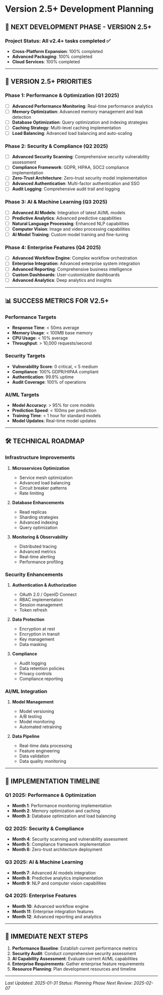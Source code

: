 # Version 2.5+ Development Planning

## 🎯 **NEXT DEVELOPMENT PHASE - VERSION 2.5+**

### **Project Status**: All v2.4+ tasks completed ✅
- **Cross-Platform Expansion**: 100% completed
- **Advanced Packaging**: 100% completed  
- **Cloud Services**: 100% completed

---

## 🚀 **VERSION 2.5+ PRIORITIES**

### **Phase 1: Performance & Optimization (Q1 2025)**
- [ ] **Advanced Performance Monitoring**: Real-time performance analytics
- [ ] **Memory Optimization**: Advanced memory management and leak detection
- [ ] **Database Optimization**: Query optimization and indexing strategies
- [ ] **Caching Strategy**: Multi-level caching implementation
- [ ] **Load Balancing**: Advanced load balancing and auto-scaling

### **Phase 2: Security & Compliance (Q2 2025)**
- [ ] **Advanced Security Scanning**: Comprehensive security vulnerability assessment
- [ ] **Compliance Framework**: GDPR, HIPAA, SOC2 compliance implementation
- [ ] **Zero-Trust Architecture**: Zero-trust security model implementation
- [ ] **Advanced Authentication**: Multi-factor authentication and SSO
- [ ] **Audit Logging**: Comprehensive audit trail and logging

### **Phase 3: AI & Machine Learning (Q3 2025)**
- [ ] **Advanced AI Models**: Integration of latest AI/ML models
- [ ] **Predictive Analytics**: Advanced predictive capabilities
- [ ] **Natural Language Processing**: Enhanced NLP capabilities
- [ ] **Computer Vision**: Image and video processing capabilities
- [ ] **AI Model Training**: Custom model training and fine-tuning

### **Phase 4: Enterprise Features (Q4 2025)**
- [ ] **Advanced Workflow Engine**: Complex workflow orchestration
- [ ] **Enterprise Integration**: Advanced enterprise system integration
- [ ] **Advanced Reporting**: Comprehensive business intelligence
- [ ] **Custom Dashboards**: User-customizable dashboards
- [ ] **Advanced Analytics**: Deep analytics and insights

---

## 📊 **SUCCESS METRICS FOR V2.5+**

### **Performance Targets**
- **Response Time**: < 50ms average
- **Memory Usage**: < 100MB base memory
- **CPU Usage**: < 10% average
- **Throughput**: > 10,000 requests/second

### **Security Targets**
- **Vulnerability Score**: 0 critical, < 5 medium
- **Compliance**: 100% GDPR/HIPAA compliant
- **Authentication**: 99.9% uptime
- **Audit Coverage**: 100% of operations

### **AI/ML Targets**
- **Model Accuracy**: > 95% for core models
- **Prediction Speed**: < 100ms per prediction
- **Training Time**: < 1 hour for standard models
- **Model Updates**: Real-time model updates

---

## 🛠️ **TECHNICAL ROADMAP**

### **Infrastructure Improvements**
1. **Microservices Optimization**
   - Service mesh optimization
   - Advanced load balancing
   - Circuit breaker patterns
   - Rate limiting

2. **Database Enhancements**
   - Read replicas
   - Sharding strategies
   - Advanced indexing
   - Query optimization

3. **Monitoring & Observability**
   - Distributed tracing
   - Advanced metrics
   - Real-time alerting
   - Performance profiling

### **Security Enhancements**
1. **Authentication & Authorization**
   - OAuth 2.0 / OpenID Connect
   - RBAC implementation
   - Session management
   - Token refresh

2. **Data Protection**
   - Encryption at rest
   - Encryption in transit
   - Key management
   - Data masking

3. **Compliance**
   - Audit logging
   - Data retention policies
   - Privacy controls
   - Compliance reporting

### **AI/ML Integration**
1. **Model Management**
   - Model versioning
   - A/B testing
   - Model monitoring
   - Automated retraining

2. **Data Pipeline**
   - Real-time data processing
   - Feature engineering
   - Data validation
   - Data quality monitoring

---

## 📅 **IMPLEMENTATION TIMELINE**

### **Q1 2025: Performance & Optimization**
- **Month 1**: Performance monitoring implementation
- **Month 2**: Memory optimization and caching
- **Month 3**: Database optimization and load balancing

### **Q2 2025: Security & Compliance**
- **Month 4**: Security scanning and vulnerability assessment
- **Month 5**: Compliance framework implementation
- **Month 6**: Zero-trust architecture deployment

### **Q3 2025: AI & Machine Learning**
- **Month 7**: Advanced AI models integration
- **Month 8**: Predictive analytics implementation
- **Month 9**: NLP and computer vision capabilities

### **Q4 2025: Enterprise Features**
- **Month 10**: Advanced workflow engine
- **Month 11**: Enterprise integration features
- **Month 12**: Advanced reporting and analytics

---

## 🎯 **IMMEDIATE NEXT STEPS**

1. **Performance Baseline**: Establish current performance metrics
2. **Security Audit**: Conduct comprehensive security assessment
3. **AI Capability Assessment**: Evaluate current AI/ML capabilities
4. **Enterprise Requirements**: Gather enterprise feature requirements
5. **Resource Planning**: Plan development resources and timeline

---

*Last Updated: 2025-01-31*
*Status: Planning Phase*
*Next Review: 2025-02-07*
